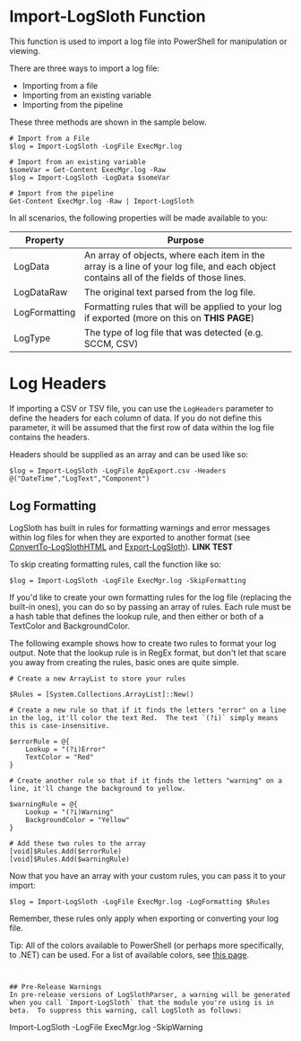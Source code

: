 # Import-LogSloth Function

This function is used to import a log file into PowerShell for manipulation or viewing.

There are three ways to import a log file:

- Importing from a file
- Importing from an existing variable
- Importing from the pipeline

These three methods are shown in the sample below.

```
# Import from a File
$log = Import-LogSloth -LogFile ExecMgr.log

# Import from an existing variable
$someVar = Get-Content ExecMgr.log -Raw
$log = Import-LogSloth -LogData $someVar

# Import from the pipeline
Get-Content ExecMgr.log -Raw | Import-LogSloth
```

In all scenarios, the following properties will be made available to you:

Property|Purpose
-|-
LogData|An array of objects, where each item in the array is a line of your log file, and each object contains all of the fields of those lines.
LogDataRaw|The original text parsed from the log file.
LogFormatting|Formatting rules that will be applied to your log if exported (more on this on **THIS PAGE**)
LogType|The type of log file that was detected (e.g. SCCM, CSV)

# Log Headers

If importing a CSV or TSV file, you can use the `LogHeaders` parameter to define the headers for each column of data.  If you do not define this parameter, it will be assumed that the first row of data within the log file contains the headers.

Headers should be supplied as an array and can be used like so:

```
$log = Import-LogSloth -LogFile AppExport.csv -Headers @("DateTime","LogText","Component")
```

## Log Formatting

LogSloth has built in rules for formatting warnings and error messages within log files for when they are exported to another format (see [ConvertTo-LogSlothHTML](convertto-logslothhtml.md) and [Export-LogSloth](export-logsloth.md)). **LINK TEST**

To skip creating formatting rules, call the function like so:

```
$log = Import-LogSloth -LogFile ExecMgr.log -SkipFormatting
```

If you'd like to create your own formatting rules for the log file (replacing the built-in ones), you can do so by passing an array of rules.  Each rule must be a hash table that defines the lookup rule, and then either or both of a TextColor and BackgroundColor.

The following example shows how to create two rules to format your log output.  Note that the lookup rule is in RegEx format, but don't let that scare you away from creating the rules, basic ones are quite simple.

```
# Create a new ArrayList to store your rules

$Rules = [System.Collections.ArrayList]::New()

# Create a new rule so that if it finds the letters "error" on a line in the log, it'll color the text Red.  The text `(?i)` simply means this is case-insensitive.

$errorRule = @{
    Lookup = "(?i)Error"
    TextColor = "Red"
}

# Create another rule so that if it finds the letters "warning" on a line, it'll change the background to yellow.

$warningRule = @{
    Lookup = "(?i)Warning"
    BackgroundColor = "Yellow"
}

# Add these two rules to the array
[void]$Rules.Add($errorRule)
[void]$Rules.Add($warningRule)
```

Now that you have an array with your custom rules, you can pass it to your import:

```
$log = Import-LogSloth -LogFile ExecMgr.log -LogFormatting $Rules
```

Remember, these rules only apply when exporting or converting your log file.

Tip: All of the colors available to PowerShell (or perhaps more specifically, to .NET) can be used.  For a list of available colors, see [this page](https://docs.microsoft.com/en-us/dotnet/api/system.windows.media.brushes?redirectedfrom=MSDN&view=net-5.0).
```


## Pre-Release Warnings
In pre-release versions of LogSlothParser, a warning will be generated when you call `Import-LogSloth` that the module you're using is in beta.  To suppress this warning, call LogSloth as follows:

```
Import-LogSloth -LogFile ExecMgr.log -SkipWarning
```
